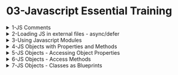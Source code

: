 # 03-Javascript Essential Training

<details>
<summary>1-JS Comments</summary>

## Introduction

```js
// Single line comment

/* Multi-line comment
See! this line is also commented out! */

/**
 * function updateBackpack
 * returns HTML
 * @param {string} update
 */
const updateBackpack = (update) => {
  let main = document.querySelector("main"); // main is an element
  main.innerHTML = markup(backpack);
  console.info(update);
};
```

# #END</details>

<details>
<summary>2-Loading JS in external files - async/defer</summary>

## Loading JS in external files - async/defer

### src-AI-Software/my_projects/06_js_ess_proj/Exercises/DEMO/02_03/index.html:

```js
<!DOCTYPE html>
<html lang="en">
  <head>
    <meta charset="UTF-8" />
    <meta name="viewport" content="width=device-width, initial-scale=1.0" />
    <title>Module demo</title>
    <script src="script.js" defer></script>
  </head>
  <body></body>
</html>
```

### src-AI-Software/my_projects/06_js_ess_proj/Exercises/DEMO/02_03/script.js:

```js
/**
 * Create a Backpack object, populate some HTML to display its properties.
 */
const updateBackpack = (update) => {
  let main = document.querySelector("main");
  main.innerHTML = markup(backpack);
  console.info(update);
};

const backpack = {
  name: "Everyday Backpack",
  volume: 30,
  color: "grey",
  pocketNum: 15,
  strapLength: {
    left: 26,
    right: 26,
  },
  lidOpen: false,
  toggleLid: function (lidStatus) {
    this.lidOpen = lidStatus;
    updateBackpack(`Lid status changed.`);
  },
  newStrapLength: function (lengthLeft, lengthRight) {
    this.strapLength.left = lengthLeft;
    this.strapLength.right = lengthRight;
    updateBackpack(`Strap lengths updated.`);
  },
};

const markup = (backpack) => {
  return `
  <div>
    <h3>${backpack.name}</h3>
    <ul>
      <li>Volume: ${backpack.volume}</li>
      <li>Color: ${backpack.color}</li>
      <li>Number of pockets: ${backpack.pocketNum}</li>
      <li>Strap lengths: L: ${backpack.strapLength.left}, R: ${
    backpack.strapLength.right
  } </li>
      <li>Top lid: ${backpack.lidOpen ? "Open" : "Closed"}</li>
    </ul>
  </div>
`;
};

const main = document.createElement("main");
main.innerHTML = markup(backpack);
document.body.appendChild(main);

```

![image](https://github.com/omeatai/src-AI-Software/assets/32337103/7a2527a8-053d-42d7-8977-29590ac3c285)
![image](https://github.com/omeatai/src-AI-Software/assets/32337103/655ed317-c00b-41f1-b92a-ff22b6c8e4e3)
![image](https://github.com/omeatai/src-AI-Software/assets/32337103/1e866625-1f55-4eca-a72a-e4cb4694679f)
![image](https://github.com/omeatai/src-AI-Software/assets/32337103/ddb21a9a-886c-4e4d-ad69-3c52e3f86d9c)
![image](https://github.com/omeatai/src-AI-Software/assets/32337103/d9843fb1-98be-4b06-afbc-220cec2b08ef)

<img width="1492" alt="image" src="https://github.com/omeatai/src-AI-Software/assets/32337103/2bebf9cd-6349-4dc9-a93a-d7899a8e4dce">
<img width="1492" alt="image" src="https://github.com/omeatai/src-AI-Software/assets/32337103/2d7d8f8b-937f-48cd-a3f4-b70f6399cd03">

# #END</details>

<details>
<summary>3-Using Javascript Modules</summary>

## Using Javascript Modules

### src-AI-Software/my_projects/06_js_ess_proj/Exercises/DEMO/02_04/index.html:

```js
<!DOCTYPE html>
<html lang="en">
  <head>
    <meta charset="UTF-8" />
    <meta name="viewport" content="width=device-width, initial-scale=1.0" />
    <title>Module demo</title>
    <script type="module" src="backpack.js"></script>
    <script type="module" src="script.js"></script>
  </head>
  <body></body>
</html>

```

### src-AI-Software/my_projects/06_js_ess_proj/Exercises/DEMO/02_04/backpack.js:

```js
const updateBackpack = (update) => {
  let main = document.querySelector("main");
  main.innerHTML = markup(backpack);
  console.info(update);
};

const backpack = {
  name: "Everyday Backpack",
  volume: 30,
  color: "grey",
  pocketNum: 15,
  strapLength: {
    left: 26,
    right: 26,
  },
  lidOpen: false,
  toggleLid: function (lidStatus) {
    this.lidOpen = lidStatus;
    updateBackpack(`Lid status changed.`);
  },
  newStrapLength: function (lengthLeft, lengthRight) {
    this.strapLength.left = lengthLeft;
    this.strapLength.right = lengthRight;
    updateBackpack(`Strap lengths updated.`);
  },
};

export default backpack;
```

### src-AI-Software/my_projects/06_js_ess_proj/Exercises/DEMO/02_04/script.js:

```js
/**
 * Create a Backpack object, populate some HTML to display its properties.
 */
import backpack from "./backpack.js";

const markup = (backpack) => {
  return `
  <div>
    <h3>${backpack.name}</h3>
    <ul>
      <li>Volume: ${backpack.volume}</li>
      <li>Color: ${backpack.color}</li>
      <li>Number of pockets: ${backpack.pocketNum}</li>
      <li>Strap lengths: L: ${backpack.strapLength.left}, R: ${
    backpack.strapLength.right
  } </li>
      <li>Top lid: ${backpack.lidOpen ? "Open" : "Closed"}</li>
    </ul>
  </div>
`;
};

const main = document.createElement("main");
main.innerHTML = markup(backpack);
document.body.appendChild(main);

```

![image](https://github.com/omeatai/src-AI-Software/assets/32337103/e8ce63d9-72da-4714-b72a-e464c8990440)

<img width="1492" alt="image" src="https://github.com/omeatai/src-AI-Software/assets/32337103/a3c7f6bf-b688-4330-98fa-49ea38cbb029">
<img width="1492" alt="image" src="https://github.com/omeatai/src-AI-Software/assets/32337103/09d0ecee-1361-42a3-85ad-4bc9128b9e1d">
<img width="1492" alt="image" src="https://github.com/omeatai/src-AI-Software/assets/32337103/3123111d-0662-4741-8cef-9832b3554e4b">

# #END</details>

<details>
<summary>4-JS Objects with Properties and Methods </summary>

## JS Objects with Properties and Methods

### src-AI-Software/my_projects/06_js_ess_proj/Exercises/DEMO/03_02/index.html:

```js
<!DOCTYPE html>
<html lang="en">
  <head>
    <meta charset="UTF-8" />
    <meta name="viewport" content="width=device-width, initial-scale=1.0" />
    <title>Building a JavaScript object from scratch</title>
    <script src="script.js" defer></script>
  </head>
  <body></body>
</html>

```

### src-AI-Software/my_projects/06_js_ess_proj/Exercises/DEMO/03_02/script.js:

```js
/**
 * Create a Backpack object.
 */

const backpack = {
  name: "Everyday Backpack", // This is a Property
  volume: 30,
  color: "grey",
  pocketNum: 15, // This is a Property
  strapLength: {
    // This is a Property
    left: 26,
    right: 26,
  },
  lidOpen: false, // This is a Property

  toggleLid: function (lidStatus) {
    // This is a Method
    this.lidOpen = lidStatus;
  },
  newStrapLength: function (lengthLeft, lengthRight) {
    // This is a Method
    this.strapLength.left = lengthLeft;
    this.strapLength.right = lengthRight;
  },
};

```

![image](https://github.com/omeatai/src-AI-Software/assets/32337103/afb49d58-ca67-4516-bb29-c8c074b1f47e)

<img width="1492" alt="image" src="https://github.com/omeatai/src-AI-Software/assets/32337103/45ef5068-dc20-48cb-a955-e48e320c64d8">

# #END</details>

<details>
<summary>5-JS Objects - Accessing Object Properties </summary>

## JS Objects - Accessing Object Properties

### src-AI-Software/my_projects/06_js_ess_proj/Exercises/DEMO/03_08/index.html:

```js
<!DOCTYPE html>
<html lang="en">
  <head>
    <meta charset="UTF-8" />
    <meta name="viewport" content="width=device-width, initial-scale=1.0" />
    <title>Object methods</title>
    <script src="script.js" defer></script>
  </head>
  <body></body>
</html>

```

### src-AI-Software/my_projects/06_js_ess_proj/Exercises/DEMO/03_08/script.js:

```js
/**
 * Create a Backpack object.
 */

const backpack = {
  name: "Everyday Backpack",
  volume: 30,
  color: "grey",
  pocketNum: 15,
  strapLength: {
    left: 26,
    right: 26,
  },
  lidOpen: false,

  toggleLid: function (lidStatus) {
    this.lidOpen = lidStatus;
  },
  newStrapLength: function (lengthLeft, lengthRight) {
    this.strapLength.left = lengthLeft;
    this.strapLength.right = lengthRight;
  },
};

console.log("The backpack object:", backpack);
console.log("The pocketNum value:", backpack.pocketNum);
console.log("Left before:", backpack.strapLength.left);

console.log("The pocketNum value:", backpack["pocketNum"]);

let query = "pocketNum";
console.log("The pocketNum value:", backpack[query]);
```

## Output

```x
The backpack object: {name: 'Everyday Backpack', volume: 30, color: 'grey', pocketNum: 15, strapLength: {…}, …}
The pocketNum value: 15
Left before: 26
The pocketNum value: 15
The pocketNum value: 15
```

![image](https://github.com/omeatai/src-AI-Software/assets/32337103/ae17e8fd-7c08-4ab5-9153-fe24d75f9a05)

<img width="1492" alt="image" src="https://github.com/omeatai/src-AI-Software/assets/32337103/17d02b3c-7bf2-4841-904b-5626e8bb1263">

### src-AI-Software/my_projects/06_js_ess_proj/Exercises/DEMO/Practice/03_07/script.js:

```js
/**
 * Practice: Building objects
 *
 * - Create JavaScript objects based on objects in your current environment.
 * - Give each object an identifiable name.
 * - Create properties to describe the objects and set their values.
 * - Find an object that has another object inside of it to create a nested object.
 * - Test your objects in the browser console by accessing the entire object and its specific properties.
 */

// Create an object for a car
const car = {
  make: "Toyota",
  model: "Corolla",
  year: 2020,
  color: "black",
  price: 20000,
  lightBulbON: true,
  "travel bag": {
    brand: "chanel",
    color: "black",
    straps: 2,
    compartments: 3,
    contents: {
      clothes: 5,
      shoes: 2,
      toiletries: 1,
      electronics: 1,
    },
  },

  start: function () {
    console.log("Car started");
  },

  stop: function () {
    console.log("Car stopped");
  },

  drive: function () {
    console.log("Car is moving");
  },

  toggleLights: function (lightBulbON) {
    this.lightBulbON = !this.lightBulbON;
    console.log(
      this.lightBulbON ? "Light is turned ON" : "Light is turned OFF"
    );
  },

  lightStatus: function () {
    console.log(this.lightBulbON ? "Light is ON" : "Light is OFF");
    return this.lightBulbON;
  },
};

console.log("Car", car);
console.log("Car Model", car.model);
console.log("Car Year", car.year);
console.log("Car Bulb Status", car.lightStatus());
console.log("Car Luggage contents", car["travel bag"].contents);

```

## Output

```x
Car 
{make: 'Toyota', model: 'Corolla', year: 2020, color: 'black', price: 20000, …}
Car Model Corolla
Car Year 2020
Light is ON
Car Bulb Status true
Car Luggage contents 
{clothes: 5, shoes: 2, toiletries: 1, electronics: 1}
clothes: 5
electronics: 1
shoes: 2
toiletries: 1

```

![image](https://github.com/omeatai/src-AI-Software/assets/32337103/ec2ab3d9-bbbf-453f-9b2b-4811661d14b1)


# #END</details>

<details>
<summary>6-JS Objects - Access Methods </summary>

## JS Objects - Access Methods

### src-AI-Software/my_projects/06_js_ess_proj/Exercises/DEMO/03_08e/index.html:

```js
<!DOCTYPE html>
<html lang="en">
  <head>
    <meta charset="UTF-8" />
    <meta name="viewport" content="width=device-width, initial-scale=1.0" />
    <title>Object methods</title>
    <script src="script.js" defer></script>
  </head>
  <body></body>
</html>

```

### src-AI-Software/my_projects/06_js_ess_proj/Exercises/DEMO/03_08e/script.js:

```js
/**
 * Create a Backpack object.
 */

const backpack = {
  name: "Everyday Backpack",
  volume: 30,
  color: "grey",
  pocketNum: 15,
  strapLength: {
    left: 26,
    right: 26,
  },
  lidOpen: false,
  toggleLid: function (lidStatus) {
    this.lidOpen = lidStatus;
  },
  newStrapLength: function (lengthLeft, lengthRight) {
    this.strapLength.left = lengthLeft;
    this.strapLength.right = lengthRight;
  },
};

console.log("The backpack object:", backpack);
console.log("The pocketNum value:", backpack.pocketNum);
console.log("Left before:", backpack.strapLength.left);

backpack.newStrapLength(10, 15);

console.log("Left after:", backpack.strapLength.left);

```

## Output

```x
The backpack object: {name: 'Everyday Backpack', volume: 30, color: 'grey', pocketNum: 15, strapLength: {…}, …}color: "grey"lidOpen: falsename: "Everyday Backpack"newStrapLength: ƒ (lengthLeft, lengthRight)pocketNum: 15strapLength: {left: 10, right: 15}toggleLid: ƒ (lidStatus)volume: 30[[Prototype]]: Object
The pocketNum value: 15
Left before: 26
Left after: 10
```

![image](https://github.com/omeatai/src-AI-Software/assets/32337103/ad7cec28-0894-4a41-9ad7-3800aecaa13e)

<img width="1492" alt="image" src="https://github.com/omeatai/src-AI-Software/assets/32337103/776614f9-2f88-41b7-b2e9-b5fad9d297e6">

### src-AI-Software/my_projects/06_js_ess_proj/Exercises/DEMO/Practice/03_09/script.js:

```js
/**
 * Practice: Making methods
 *
 * - Create a method for each object property.
 * - The method receives a value to match the property to be changed.
 * - Create a simple function to replace the current property value with the received value.
 * - Test the method by sending new values and checking the properties in the console.
 */

const backpack = {
  name: "Everyday Backpack",
  volume: 30,
  color: "grey",
  pocketNum: 15,
  strapLength: {
    left: 26,
    right: 26,
  },
  toggleLid: function (lidStatus) {
    this.lidOpen = lidStatus;
  },
  newStrapLength: function (lengthLeft, lengthRight) {
    this.strapLength.left = lengthLeft;
    this.strapLength.right = lengthRight;
  },

  setName: function (newName) {
    this.name = newName;
    console.log("The new name is: ", this.name);
  },

  setVolume: function (newVolume) {
    this.volume = newVolume;
    console.log("The new volume is: ", this.volume);
  },

  setColor: function (newColor) {
    this.color = newColor;
    console.log("The new color is: ", this.color);
  },

  setStrapLength: function (leftStrapLength, rightStrapLength) {
    this.strapLength.left = leftStrapLength;
    this.strapLength.right = rightStrapLength;
    console.log("The new strap length is: ", this.strapLength);
  },
};

```

## Output

```x
backpack.name
'Everyday Backpack'

backpack.setName("Ruby Backpack")
script.js:29 The new name is:  Ruby Backpack
undefined

backpack.name
'Ruby Backpack'

backpack.setStrapLength(10, 15)
script.js:45 The new strap length is:  {left: 10, right: 15}
undefined

backpack.strapLength
{left: 10, right: 15}
```

![image](https://github.com/omeatai/src-AI-Software/assets/32337103/941ca51e-5a3a-40f2-8bf9-3a87b0875084)

<img width="1448" alt="image" src="https://github.com/omeatai/src-AI-Software/assets/32337103/d3cd6967-7127-4fd9-88c1-0a27042aba6e">

# #END</details>

<details>
<summary>7-JS Objects - Classes as Blueprints </summary>

## JS Objects - Classes as Blueprints

```js

```

```js

```

```js

```

```js

```

```js

```

```js

```

```js

```

```js

```

```js

```

```js

```

```js

```

```js

```

```js

```

```js

```

```js

```

```js

```

```js

```

```js

```

```js

```

```js

```

```js

```

# #END</details>
